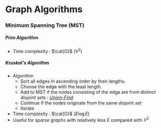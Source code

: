 # **Graph Algorithms**
### **Minimum Spanning Tree (MST)**
##### **Prim Algorithm**
* Time complexity : $\cal{O}$ $(V^2)$
##### **Kruskal's Algorithm**
* Algorithm
  * Sort all edges in ascending order by their lengths.
  * Choose the edge with the least length.
  * Add to MST if the nodes consisting of the edge are from distinct *disjoint sets* : *<u>Union-Find</u>*
  * Continue if the nodes originate from the same *disjoint set*
  * Iterate
* Time complexity : $\cal{O}$ $(E \log E)$
* Useful for *sparse graphs* with relatively less $E$ compared with $V^2$

